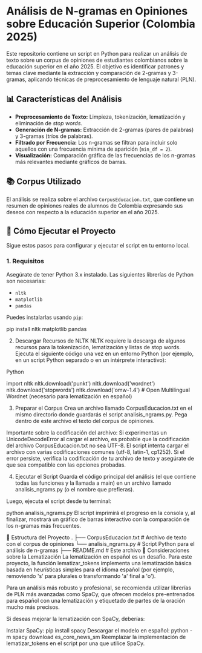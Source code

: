 # Análisis de N-gramas en Opiniones sobre Educación Superior (Colombia 2025)

Este repositorio contiene un script en Python para realizar un análisis de texto sobre un corpus de opiniones de estudiantes colombianos sobre la educación superior en el año 2025. El objetivo es identificar patrones y temas clave mediante la extracción y comparación de 2-gramas y 3-gramas, aplicando técnicas de preprocesamiento de lenguaje natural (PLN).

## 📊 Características del Análisis

* **Preprocesamiento de Texto:** Limpieza, tokenización, lematización y eliminación de *stop words*.
* **Generación de N-gramas:** Extracción de 2-gramas (pares de palabras) y 3-gramas (tríos de palabras).
* **Filtrado por Frecuencia:** Los n-gramas se filtran para incluir solo aquellos con una frecuencia mínima de aparición (`min_df = 2`).
* **Visualización:** Comparación gráfica de las frecuencias de los n-gramas más relevantes mediante gráficos de barras.

## 📚 Corpus Utilizado

El análisis se realiza sobre el archivo `CorpusEducacion.txt`, que contiene un resumen de opiniones reales de alumnos de Colombia expresando sus deseos con respecto a la educación superior en el año 2025.

## 🚀 Cómo Ejecutar el Proyecto

Sigue estos pasos para configurar y ejecutar el script en tu entorno local.

### 1. Requisitos

Asegúrate de tener Python 3.x instalado. Las siguientes librerías de Python son necesarias:

* `nltk`
* `matplotlib`
* `pandas`

Puedes instalarlas usando `pip`:

pip install nltk matplotlib pandas


2. Descargar Recursos de NLTK
NLTK requiere la descarga de algunos recursos para la tokenización, lematización y listas de stop words. Ejecuta el siguiente código una vez en un entorno Python (por ejemplo, en un script Python separado o en un intérprete interactivo):

Python

import nltk
nltk.download('punkt')
nltk.download('wordnet')
nltk.download('stopwords')
nltk.download('omw-1.4') # Open Multilingual Wordnet (necesario para lematización en español)


3. Preparar el Corpus
Crea un archivo llamado CorpusEducacion.txt en el mismo directorio donde guardarás el script analisis_ngrams.py. Pega dentro de este archivo el texto del corpus de opiniones.

Importante sobre la codificación del archivo:
Si experimentas un UnicodeDecodeError al cargar el archivo, es probable que la codificación del archivo CorpusEducacion.txt no sea UTF-8. El script intenta cargar el archivo con varias codificaciones comunes (utf-8, latin-1, cp1252). Si el error persiste, verifica la codificación de tu archivo de texto y asegúrate de que sea compatible con las opciones probadas.

4. Ejecutar el Script
Guarda el código principal del análisis (el que contiene todas las funciones y la llamada a main) en un archivo llamado analisis_ngrams.py (o el nombre que prefieras).

Luego, ejecuta el script desde tu terminal:

python analisis_ngrams.py
El script imprimirá el progreso en la consola y, al finalizar, mostrará un gráfico de barras interactivo con la comparación de los n-gramas más frecuentes.

📂 Estructura del Proyecto
.
├── CorpusEducacion.txt    # Archivo de texto con el corpus de opiniones
└── analisis_ngrams.py     # Script Python para el análisis de n-gramas
├── README.md              # Este archivo
📝 Consideraciones sobre la Lematización
La lematización en español es un desafío. Para este proyecto, la función lematizar_tokens implementa una lematización básica basada en heurísticas simples para el idioma español (por ejemplo, removiendo 's' para plurales o transformando 'a' final a 'o').

Para un análisis más robusto y profesional, se recomienda utilizar librerías de PLN más avanzadas como SpaCy, que ofrecen modelos pre-entrenados para español con una lematización y etiquetado de partes de la oración mucho más precisos.

Si deseas mejorar la lematización con SpaCy, deberías:

Instalar SpaCy: pip install spacy
Descargar el modelo en español: python -m spacy download es_core_news_sm
Reemplazar la implementación de lematizar_tokens en el script por una que utilice SpaCy.
